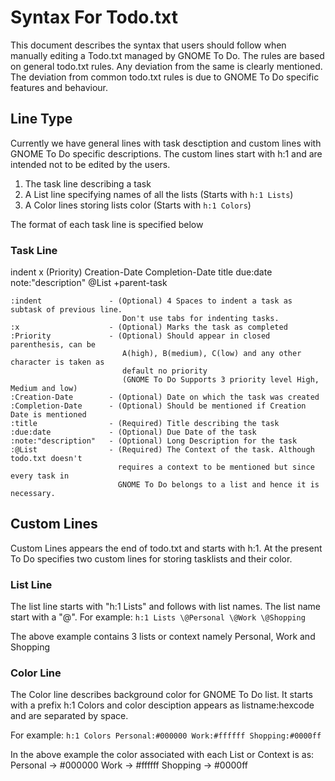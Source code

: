 # Syntax For Todo.txt

This document describes the syntax that users should follow when manually 
editing a Todo.txt managed by GNOME To Do. The rules are based on general
todo.txt rules. Any deviation from the same is clearly mentioned.
The deviation from common todo.txt rules is due to GNOME To Do specific
features and behaviour.

## Line Type

Currently we have general lines with task desctiption and custom
lines with GNOME To Do specific descriptions. The custom lines
start with h:1 and are intended not to be edited by the users.

  1) The task line describing a task
  2) A List line specifying names of all the lists (Starts with `h:1 Lists`)
  3) A Color lines storing lists color (Starts with `h:1 Colors`)

The format of each task line is specified below

### Task Line

indent x (Priority) Creation-Date Completion-Date title due:date note:"description" @List +parent-task
    
    :indent               - (Optional) 4 Spaces to indent a task as subtask of previous line.
    					     Don't use tabs for indenting tasks.
	:x       	          - (Optional) Marks the task as completed
	:Priority 	          - (Optional) Should appear in closed parenthesis, can be 
						     A(high), B(medium), C(low) and any other character is taken as 
						     default no priority
						     (GNOME To Do Supports 3 priority level High, Medium and low)
	:Creation-Date        - (Optional) Date on which the task was created
	:Completion-Date      - (Optional) Should be mentioned if Creation Date is mentioned
	:title                - (Required) Title describing the task
	:due:date             - (Optional) Due Date of the task
	:note:"description"   - (Optional) Long Description for the task
	:@List                - (Required) The Context of the task. Although todo.txt doesn't
						    requires a context to be mentioned but since every task in
						    GNOME To Do belongs to a list and hence it is necessary.

## Custom Lines

Custom Lines appears the end of todo.txt and starts with h:1. At the present To Do specifies
two custom lines for storing tasklists and their color.

### List Line

The list line starts with "h:1 Lists" and follows with list names. The list name start with
a "@".
For example: `h:1 Lists \@Personal \@Work \@Shopping`

The above example contains 3 lists or context namely Personal, Work
and Shopping

### Color Line

The Color line describes background color for GNOME To Do list. It starts with a 
prefix h:1 Colors and color desciption appears as listname:hexcode and are separated
by space.

For example: `h:1 Colors Personal:#000000 Work:#ffffff Shopping:#0000ff`

In the above example the color associated with each List or Context is as:
Personal → #000000
Work     → #ffffff
Shopping → #0000ff
